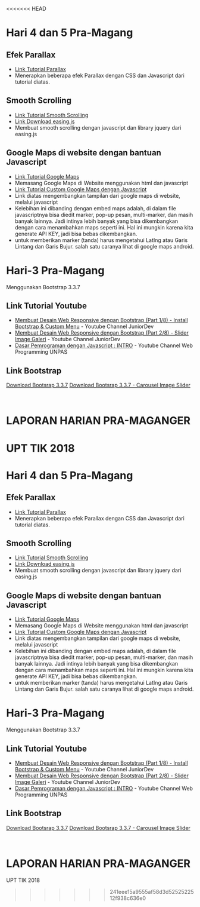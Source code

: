 <<<<<<< HEAD
# Hari 4 dan 5 Pra-Magang
## Efek Parallax
* [Link Tutorial Parallax](https://www.youtube.com/watch?v=cEkCIn4rY4Q )
* Menerapkan beberapa efek Parallax dengan CSS dan Javascript dari tutorial diatas.

## Smooth Scrolling
* [Link Tutorial Smooth Scrolling](https://www.youtube.com/watch?v=btYCEsKJ5k4 )
* [Link Download easing.js](http://gsgd.co.uk/sandbox/jquery/easing)
* Membuat smooth scrolling dengan javascript dan library jquery dari easing.js
 
## Google Maps di website dengan bantuan Javascript
* [Link Tutorial Google Maps](https://developers.google.com/maps/documentation/javascript/adding-a-google-map?hl=id )
* Memasang Google Maps di Website menggunakan html dan javascript
* [Link Tutorial Custom Google Maps dengan Javascript]()
* Link diatas mengembangkan tampilan dari google maps di website, melalui javascript
* Kelebihan ini dibanding dengan embed maps adalah, di dalam file javascriptnya bisa diedit marker, pop-up pesan, multi-marker, dan masih banyak lainnya. Jadi intinya lebih banyak yang bisa dikembangkan dengan cara menambahkan maps seperti ini. Hal ini mungkin karena kita generate API KEY, jadi bisa bebas dikembangkan.
* untuk memberikan marker (tanda) harus mengetahui LatIng atau Garis Lintang dan Garis Bujur. salah satu caranya lihat di google maps android.


# Hari-3 Pra-Magang

Menggunakan Bootstrap 3.3.7

## Link Tutorial Youtube 
* [Membuat Desain Web Responsive dengan Bootstrap (Part 1/8) - Install Bootstrap & Custom Menu](https://www.youtube.com/watch?v=34-1xDqytG4) - Youtube Channel JuniorDev
* [Membuat Desain Web Responsive dengan Bootstrap (Part 2/8) - Slider Image Galeri](https://www.youtube.com/watch?v=9z-YLZsWIDo) - Youtube Channel JuniorDev
* [Dasar Pemrograman dengan Javascript : INTRO](https://www.youtube.com/watch?v=RUTV_5m4VeI) - Youtube Channel Web Programming UNPAS

## Link Bootstrap
[Download Bootsrap 3.3.7](http://getbootstrap.com/docs/3.3/getting-started/#download)
[Download Bootsrap 3.3.7 - Carousel Image Slider](https://getbootstrap.com/docs/4.0/components/carousel/)



 
# LAPORAN HARIAN PRA-MAGANGER
UPT TIK 2018
=======
# Hari 4 dan 5 Pra-Magang
## Efek Parallax
* [Link Tutorial Parallax](https://www.youtube.com/watch?v=cEkCIn4rY4Q )
* Menerapkan beberapa efek Parallax dengan CSS dan Javascript dari tutorial diatas.

## Smooth Scrolling
* [Link Tutorial Smooth Scrolling](https://www.youtube.com/watch?v=btYCEsKJ5k4 )
* [Link Download easing.js](http://gsgd.co.uk/sandbox/jquery/easing)
* Membuat smooth scrolling dengan javascript dan library jquery dari easing.js
 
## Google Maps di website dengan bantuan Javascript
* [Link Tutorial Google Maps](https://developers.google.com/maps/documentation/javascript/adding-a-google-map?hl=id )
* Memasang Google Maps di Website menggunakan html dan javascript
* [Link Tutorial Custom Google Maps dengan Javascript]()
* Link diatas mengembangkan tampilan dari google maps di website, melalui javascript
* Kelebihan ini dibanding dengan embed maps adalah, di dalam file javascriptnya bisa diedit marker, pop-up pesan, multi-marker, dan masih banyak lainnya. Jadi intinya lebih banyak yang bisa dikembangkan dengan cara menambahkan maps seperti ini. Hal ini mungkin karena kita generate API KEY, jadi bisa bebas dikembangkan.
* untuk memberikan marker (tanda) harus mengetahui LatIng atau Garis Lintang dan Garis Bujur. salah satu caranya lihat di google maps android.


# Hari-3 Pra-Magang

Menggunakan Bootstrap 3.3.7

## Link Tutorial Youtube 
* [Membuat Desain Web Responsive dengan Bootstrap (Part 1/8) - Install Bootstrap & Custom Menu](https://www.youtube.com/watch?v=34-1xDqytG4) - Youtube Channel JuniorDev
* [Membuat Desain Web Responsive dengan Bootstrap (Part 2/8) - Slider Image Galeri](https://www.youtube.com/watch?v=9z-YLZsWIDo) - Youtube Channel JuniorDev
* [Dasar Pemrograman dengan Javascript : INTRO](https://www.youtube.com/watch?v=RUTV_5m4VeI) - Youtube Channel Web Programming UNPAS

## Link Bootstrap
[Download Bootsrap 3.3.7](http://getbootstrap.com/docs/3.3/getting-started/#download)
[Download Bootsrap 3.3.7 - Carousel Image Slider](https://getbootstrap.com/docs/4.0/components/carousel/)



 
# LAPORAN HARIAN PRA-MAGANGER
UPT TIK 2018
>>>>>>> 241eee15a9555af58d3d5252522512f938c636e0

